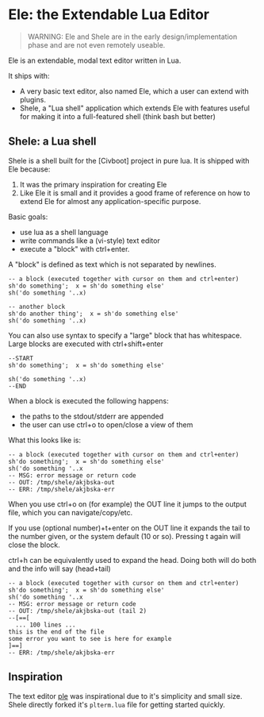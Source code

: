 # Ele: the Extendable Lua Editor

> WARNING: Ele and Shele are in the early design/implementation phase and are
> not even remotely useable.

Ele is an extendable, modal text editor written in Lua.

It ships with:

* A very basic text editor, also named Ele, which a user can extend with
  plugins.
* Shele, a "Lua shell" application which extends Ele with features useful
  for making it into a full-featured shell (think bash but better)

## Shele: a Lua shell

Shele is a shell built for the [Civboot] project in pure lua. It is shipped with
Ele because:

1. It was the primary inspiration for creating Ele
2. Like Ele it is small and it provides a good frame of reference on how to
   extend Ele for almost any application-specific purpose.


Basic goals:

 - use lua as a shell language
 - write commands like a (vi-style) text editor
 - execute a "block" with ctrl+enter.

A "block" is defined as text which is not separated by newlines.

```
-- a block (executed together with cursor on them and ctrl+enter)
sh'do something';  x = sh'do something else'
sh('do something '..x)

-- another block
sh'do another thing';  x = sh'do something else'
sh('do something '..x)
```

You can also use syntax to specify a "large" block that has whitespace.
Large blocks are executed with ctrl+shift+enter

```
--START
sh'do something';  x = sh'do something else'

sh('do something '..x)
--END
```

When a block is executed the following happens:

 - the paths to the stdout/stderr are appended
 - the user can use ctrl+o to open/close a view of them

What this looks like is:

```
-- a block (executed together with cursor on them and ctrl+enter)
sh'do something';  x = sh'do something else'
sh('do something '..x
-- MSG: error message or return code
-- OUT: /tmp/shele/akjbska-out
-- ERR: /tmp/shele/akjbska-err
```

When you use ctrl+o on (for example) the OUT line it jumps to the output file,
which you can navigate/copy/etc.

If you use (optional number)+t+enter on the OUT line it expands the tail
to the number given, or the system default (10 or so). Pressing t again
will close the block.

ctrl+h can be equivalently used to expand the head. Doing both will do both
and the info will say (head+tail)

```
-- a block (executed together with cursor on them and ctrl+enter)
sh'do something';  x = sh'do something else'
sh('do something '..x
-- MSG: error message or return code
-- OUT: /tmp/shele/akjbska-out (tail 2)
--[==[
  ... 100 lines ...
this is the end of the file
some error you want to see is here for example
]==]
-- ERR: /tmp/shele/akjbska-err
```

## Inspiration
The text editor [ple](https://github.com/philanc/ple/tree/master) was
inspirational due to it's simplicity and small size. Shele directly forked
it's `plterm.lua` file for getting started quickly.

